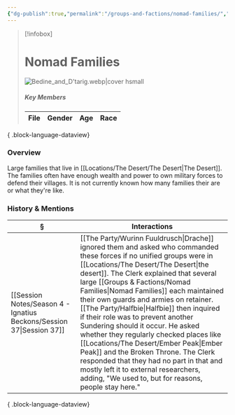 ```yaml
---
{"dg-publish":true,"permalink":"/groups-and-factions/nomad-families/","updated":"2025-06-11T21:37:39.524+01:00"}
---
```


> [!infobox]
> 
># Nomad Families
> ![Bedine_and_D'tarig.webp|cover hsmall](/img/user/Admin/Attachments/Bedine_and_D'tarig.webp)
>  ##### Key Members
>   | File | Gender | Age | Race |
> | ---- | ------ | --- | ---- |
> 
{ .block-language-dataview}


### Overview
Large families that live in [[Locations/The Desert/The Desert\|The Desert]]. The families often have enough wealth and power to own military forces to defend their villages. It is not currently known how many families their are or what they're like. 

### History & Mentions
| §                                                                       | Interactions                                                                                                                                                                                                                                                                                                                                                                                                                                                                                                                                                                               |
| ----------------------------------------------------------------------- | ------------------------------------------------------------------------------------------------------------------------------------------------------------------------------------------------------------------------------------------------------------------------------------------------------------------------------------------------------------------------------------------------------------------------------------------------------------------------------------------------------------------------------------------------------------------------------------------ |
| [[Session Notes/Season 4 - Ignatius Beckons/Session 37\|Session 37]] | [[The Party/Wurinn Fuuldrusch\|Drache]] ignored them and asked who commanded these forces if no unified groups were in [[Locations/The Desert/The Desert\|the desert]]. The Clerk explained that several large [[Groups & Factions/Nomad Families\|Nomad Families]] each maintained their own guards and armies on retainer. [[The Party/Halfbie\|Halfbie]] then inquired if their role was to prevent another Sundering should it occur. He asked whether they regularly checked places like [[Locations/The Desert/Ember Peak\|Ember Peak]] and the Broken Throne. The Clerk responded that they had no part in that and mostly left it to external researchers, adding, "We used to, but for reasons, people stay here." |

{ .block-language-dataview}